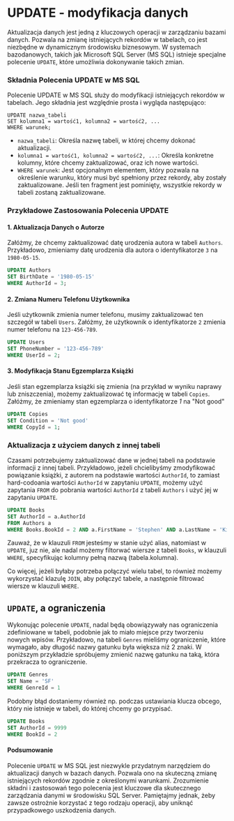 # UPDATE - modyfikacja danych

Aktualizacja danych jest jedną z kluczowych operacji w zarządzaniu bazami danych. Pozwala na zmianę istniejących rekordów w tabelach, co jest niezbędne w dynamicznym środowisku biznesowym. W systemach bazodanowych, takich jak Microsoft SQL Server (MS SQL) istnieje specjalne polecenie `UPDATE`, które umożliwia dokonywanie takich zmian. 

### Składnia Polecenia UPDATE w MS SQL

Polecenie UPDATE w MS SQL służy do modyfikacji istniejących rekordów w tabelach. Jego składnia jest względnie prosta i wygląda następująco:

```
UPDATE nazwa_tabeli
SET kolumna1 = wartość1, kolumna2 = wartość2, ...
WHERE warunek;

```

- `nazwa_tabeli`: Określa nazwę tabeli, w której chcemy dokonać aktualizacji.
- `kolumna1 = wartość1, kolumna2 = wartość2, ...`: Określa konkretne kolumny, które chcemy zaktualizować, oraz ich nowe wartości.
- `WHERE warunek`: Jest opcjonalnym elementem, który pozwala na określenie warunku, który musi być spełniony przez rekordy, aby zostały zaktualizowane. Jeśli ten fragment jest pominięty, wszystkie rekordy w tabeli zostaną zaktualizowane.

### Przykładowe Zastosowania Polecenia UPDATE

#### 1\. Aktualizacja Danych o Autorze

Załóżmy, że chcemy zaktualizować datę urodzenia autora w tabeli `Authors`. Przykładowo, zmieniamy datę urodzenia dla autora o identyfikatorze `3` na `1980-05-15`.


```sql
UPDATE Authors
SET BirthDate = '1980-05-15'
WHERE AuthorId = 3;
```

#### 2\. Zmiana Numeru Telefonu Użytkownika

Jeśli użytkownik zmienia numer telefonu, musimy zaktualizować ten szczegół w tabeli `Users`. Załóżmy, że użytkownik o identyfikatorze `2` zmienia numer telefonu na `123-456-789`.

 


```sql
UPDATE Users
SET PhoneNumber = '123-456-789'
WHERE UserId = 2;
```

#### 3\. Modyfikacja Stanu Egzemplarza Książki

Jeśli stan egzemplarza książki się zmienia (na przykład w wyniku naprawy lub zniszczenia), możemy zaktualizować tę informację w tabeli `Copies`. Załóżmy, że zmieniamy stan egzemplarza o identyfikatorze *1* na "Not good"


```sql
UPDATE Copies
SET Condition = 'Not good'
WHERE CopyId = 1;
```

### Aktualizacja z użyciem danych z innej tabeli

Czasami potrzebujemy zaktualizować dane w jednej tabeli na podstawie informacji z innej tabeli.
Przykładowo, jeżeli chcielibyśmy zmodyfikować powiązanie książki, z autorem na podstawie wartości `AuthorId`, to zamiast hard-codoania wartości `AuthorId` w zapytaniu `UPDATE`, możemy użyć zapytania `FROM` do pobrania wartości `AuthorId` z tabeli `Authors` i użyć jej w zapytaniu `UPDATE`.


```sql
UPDATE Books
SET AuthorId = a.AuthorId
FROM Authors a
WHERE Books.BookId = 2 AND a.FirstName = 'Stephen' AND a.LastName = 'King'
```

Zauważ, że w klauzuli `FROM` jesteśmy w stanie użyć alias, natomiast w `UPDATE`, juz nie, ale nadal możemy filtorwać wiersze z tabeli `Books`, w klauzuli `WHERE`, specyfikując kolumny pełną nazwą (tabela.kolumna).



Co więcej, jeżeli byłaby potrzeba połączyć wielu tabel, to również możemy wykorzystać klazulę `JOIN`, aby połączyć tabele, a następnie filtrować wiersze w klauzuli `WHERE`.



## `UPDATE`, a ograniczenia



Wykonując polecenie `UPDATE`, nadal będą obowiązywały nas ograniczenia zdefiniowane w tabeli, podobnie jak to miało miejsce przy tworzeniu nowych wpisów. Przykładowo, na tabeli `Genres` mieliśmy ograniczenie, które wymagało, aby długość nazwy gatunku była większa niż 2 znaki. W poniższym przykładzie spróbujemy zmienić nazwę gatunku na taką, która przekracza to ograniczenie.






```sql
UPDATE Genres
SET Name = 'SF'
WHERE GenreId = 1
```



Podobny błąd dostaniemy również np. podczas ustawiania klucza obcego, który nie istnieje w tabeli, do której chcemy go przypisać.






```sql
UPDATE Books
SET AuthorId = 9999
WHERE BookId = 2
```





#### Podsumowanie

Polecenie `UPDATE` w MS SQL jest niezwykle przydatnym narzędziem do aktualizacji danych w bazach danych. Pozwala ono na skuteczną zmianę istniejących rekordów zgodnie z określonymi warunkami. Zrozumienie składni i zastosowań tego polecenia jest kluczowe dla skutecznego zarządzania danymi w środowisku SQL Server. Pamiętajmy jednak, żeby zawsze ostrożnie korzystać z tego rodzaju operacji, aby uniknąć przypadkowego uszkodzenia danych.
